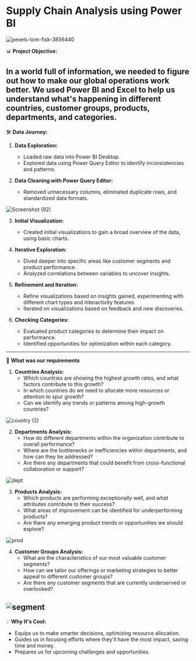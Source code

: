 # Supply Chain Analysis using Power BI

![pexels-tom-fisk-3856440](https://github.com/AkshayShirbhate09/Supply_Chain_Analysis/assets/161019134/810f7f46-9796-46cc-b5d4-b30adb2aae90)

📊 **Project Objective:**

In a world full of information, we needed to figure out how to make our global operations work better. We used Power BI and Excel to help us understand what's happening in different countries, customer groups, products, departments, and categories.
---------------------------------------------------------------------------------------------------------------------------------------------------------------------------------------

🛠️ **Data Journey:**

  1. **Data Exploration:**
      - Loaded raw data into Power BI Desktop.
      - Explored data using Power Query Editor to identify inconsistencies and patterns.

  2. **Data Cleaning with Power Query Editor:**
      - Removed unnecessary columns, eliminated duplicate rows, and standardized data formats.

  ![Screenshot (92)](https://github.com/AkshayShirbhate09/Supply_Chain_Analysis/assets/161019134/f4c750a7-1caf-4406-90be-3d183df66703)

  3. **Initial Visualization:**
      - Created initial visualizations to gain a broad overview of the data, using basic charts.

  4. **Iterative Exploration:**
      - Dived deeper into specific areas like customer segments and product performance.
      - Analyzed correlations between variables to uncover insights.

  5. **Refinement and Iteration:**
      - Refine visualizations based on insights gained, experimenting with different chart types and interactivity features.
      - Iterated on visualizations based on feedback and new discoveries.

  6. **Checking Categories:**
      - Evaluated product categories to determine their impact on performance.
      - Identified opportunities for optimization within each category.
----------------------------------------------------------------------------------------------------------------------------------------------------------------------------------------

👀 **What was our requirements**

  1. **Countries Analysis:**
       - Which countries are showing the highest growth rates, and what factors contribute to this growth?
       - In which countries do we need to allocate more resources or attention to spur growth?
       - Can we identify any trends or patterns among high-growth countries?
         
![country (2)](https://github.com/AkshayShirbhate09/Supply_Chain_Analysis/assets/161019134/1c324214-9e19-4f46-8e35-7434a2e8d8da)

  2. **Departments Analysis:**
       - How do different departments within the organization contribute to overall performance?
       - Where are the bottlenecks or inefficiencies within departments, and how can they be addressed?
       - Are there any departments that could benefit from cross-functional collaboration or support?
         
  ![dept](https://github.com/AkshayShirbhate09/Supply_Chain_Analysis/assets/161019134/cdb31a8c-07b4-4e93-a99e-c2494e2de74d)

  3. **Products Analysis:**
       - Which products are performing exceptionally well, and what attributes contribute to their success?
       - What areas of improvement can be identified for underperforming products?
       - Are there any emerging product trends or opportunities we should explore?
         
  ![prod](https://github.com/AkshayShirbhate09/Supply_Chain_Analysis/assets/161019134/b3c5a4fd-9329-47b4-81d8-da7f48a96507)

  4. **Customer Groups Analysis:**
       - What are the characteristics of our most valuable customer segments?
       - How can we tailor our offerings or marketing strategies to better appeal to different customer groups?
       - Are there any customer segments that are currently underserved or overlooked?
         
  ![segment](https://github.com/AkshayShirbhate09/Supply_Chain_Analysis/assets/161019134/753ebca1-cb64-4d57-87ef-3a0c9c3245d7)
----------------------------------------------------------------------------------------------------------------------------------------------------------------------------------------

💡 **Why It's Cool:**

   - Equips us to make smarter decisions, optimizing resource allocation.
   - Guides us in focusing efforts where they'll have the most impact, saving time and money.
   - Prepares us for upcoming challenges and opportunities.
